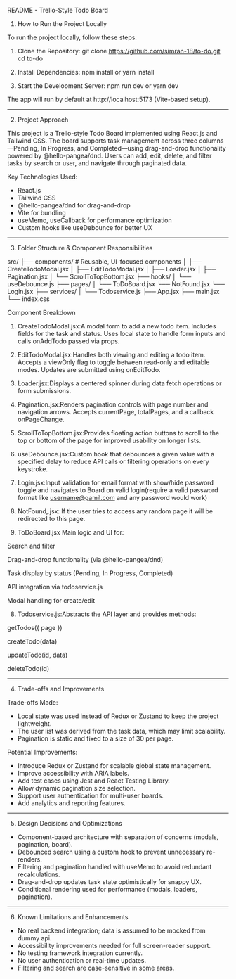 README - Trello-Style Todo Board
1. How to Run the Project Locally

To run the project locally, follow these steps:

1. Clone the Repository:
   git clone https://github.com/simran-18/to-do.git
   cd to-do

2. Install Dependencies:
   npm install
   or
   yarn install

3. Start the Development Server:
   npm run dev
   or
   yarn dev

The app will run by default at http://localhost:5173 (Vite-based setup).

------------------------------------------------------------

2. Project Approach

This project is a Trello-style Todo Board implemented using React.js and Tailwind CSS. The board supports task management across three columns—Pending, In Progress, and Completed—using drag-and-drop functionality powered by @hello-pangea/dnd. Users can add, edit, delete, and filter tasks by search or user, and navigate through paginated data.

Key Technologies Used:
- React.js
- Tailwind CSS
- @hello-pangea/dnd for drag-and-drop
- Vite for bundling
- useMemo, useCallback for performance optimization
- Custom hooks like useDebounce for better UX

-------------------------------------------------------------

3. Folder Structure & Component Responsibilities

src/
├── components/           # Reusable, UI-focused components
│   ├── CreateTodoModal.jsx
│   ├── EditTodoModal.jsx
│   ├── Loader.jsx
│   ├── Pagination.jsx
│   └── ScrollToTopBottom.jsx
├── hooks/
│   └── useDebounce.js
├── pages/
│   └── ToDoBoard.jsx
    └── NotFound.jsx
    └── Login.jsx
├── services/
│   └── Todoservice.js
├── App.jsx
├── main.jsx
└── index.css

Component Breakdown

1. CreateTodoModal.jsx:A modal form to add a new todo item. Includes fields for the task and status. Uses local state to handle form inputs and calls onAddTodo passed via props.

2. EditTodoModal.jsx:Handles both viewing and editing a todo item. Accepts a viewOnly flag to toggle between read-only and editable modes. Updates are submitted using onEditTodo.

3. Loader.jsx:Displays a centered spinner during data fetch operations or form submissions.

4. Pagination.jsx:Renders pagination controls with page number and navigation arrows. Accepts currentPage, totalPages, and a callback onPageChange.

5. ScrollToTopBottom.jsx:Provides floating action buttons to scroll to the top or bottom of the page for improved usability on longer lists.

6. useDebounce.jsx:Custom hook that debounces a given value with a specified delay to reduce API calls or filtering operations on every keystroke.

7. Login.jsx:Input validation for email format with show/hide password toggle and navigates to Board on valid login(require a valid password format like username@gamil.com and any password would work)

8. NotFound,.jsx: If the user tries to access any random page it will be redirected to this page.

9. ToDoBoard.jsx
Main logic and UI for:

Search and filter

Drag-and-drop functionality (via @hello-pangea/dnd)

Task display by status (Pending, In Progress, Completed)

API integration via todoservice.js

Modal handling for create/edit

8. Todoservice.js:Abstracts the API layer and provides methods:

getTodos({ page })

createTodo(data)

updateTodo(id, data)

deleteTodo(id)

-------------------------------------------------------------

4. Trade-offs and Improvements

Trade-offs Made:
- Local state was used instead of Redux or Zustand to keep the project lightweight.
- The user list was derived from the task data, which may limit scalability.
- Pagination is static and fixed to a size of 30 per page.

Potential Improvements:
- Introduce Redux or Zustand for scalable global state management.
- Improve accessibility with ARIA labels.
- Add test cases using Jest and React Testing Library.
- Allow dynamic pagination size selection.
- Support user authentication for multi-user boards.
- Add analytics and reporting features.

------------------------------------------------------------

5. Design Decisions and Optimizations

- Component-based architecture with separation of concerns (modals, pagination, board).
- Debounced search using a custom hook to prevent unnecessary re-renders.
- Filtering and pagination handled with useMemo to avoid redundant recalculations.
- Drag-and-drop updates task state optimistically for snappy UX.
- Conditional rendering used for performance (modals, loaders, pagination).

-------------------------------------------------------------

6. Known Limitations and Enhancements

- No real backend integration; data is assumed to be mocked from dummy api.
- Accessibility improvements needed for full screen-reader support.
- No testing framework integration currently.
- No user authentication or real-time updates.
- Filtering and search are case-sensitive in some areas.



